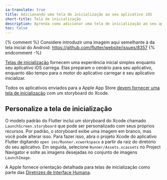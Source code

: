 ```yaml
---
ia-translate: true
title: Adicionando uma tela de inicialização ao seu aplicativo iOS
short-title: Tela de inicialização
description: Aprenda como adicionar uma tela de inicialização ao seu aplicativo iOS.
toc: false
---
```


{% comment %}
Considere introduzir uma imagem aqui semelhante à da tela inicial do Android:
https://github.com/flutter/website/issues/8357
{% endcomment -%}

[Telas de inicialização][] fornecem uma experiência inicial simples enquanto seu aplicativo iOS carrega. Elas preparam o cenário para seu aplicativo, enquanto dão tempo para o motor do aplicativo carregar e seu aplicativo inicializar.

[Telas de inicialização]: {{site.apple-dev}}/design/human-interface-guidelines/launching#Launch-screens

Todos os aplicativos enviados para a Apple App Store
[devem fornecer uma tela de inicialização][apple-requirement]
com um storyboard do Xcode.

## Personalize a tela de inicialização

O modelo padrão do Flutter inclui um storyboard do Xcode
chamado `LaunchScreen.storyboard`
que pode ser personalizado com seus próprios recursos.
Por padrão, o storyboard exibe uma imagem em branco,
mas você pode alterar isso. Para fazer isso,
abra o projeto Xcode do aplicativo Flutter
digitando `open ios/Runner.xcworkspace`
a partir da raiz do diretório do seu aplicativo.
Em seguida, selecione `Runner/Assets.xcassets`
no Project Navigator e
solte as imagens desejadas no conjunto de imagens `LaunchImage`.

A Apple fornece orientação detalhada para telas de inicialização como
parte das [Diretrizes de Interface Humana][].

[apple-requirement]: {{site.apple-dev}}/documentation/xcode/specifying-your-apps-launch-screen
[Diretrizes de Interface Humana]: {{site.apple-dev}}/design/human-interface-guidelines/patterns/launching#launch-screens
